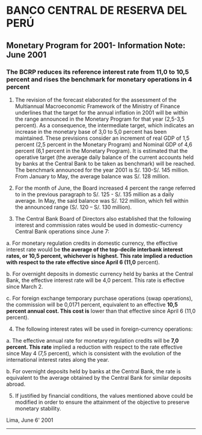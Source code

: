# BANCO CENTRAL DE RESERVA DEL PERÚ


## Monetary Program for 2001- Information Note: June 2001

### The BCRP reduces its reference interest rate from 11,0 to 10,5 percent and rises the benchmark for monetary operations in 4 percent

1. The revision of the forecast elaborated for the assessment of the Multiannual Macroeconomic
Framework of the Ministry of Finance underlines that the target for the annual inflation in 2001
will be within the range announced in the Monetary Program for that year (2,5-3,5 percent). As a
consequence, the intermediate target, which indicates an increase in the monetary base of 3,0 to
5,0 percent has been maintained. These previsions consider an increment of real GDP of 1,5
percent (2,5 percent in the Monetary Program) and Nominal GDP of 4,6 percent (6,1 percent in
the Monetary Program). It is estimated that the operative target (the average daily balance of the
current accounts held by banks at the Central Bank to be taken as benchmark) will be reached.
The benchmark announced for the year 2001 is S/. 130-S/. 145 million. From January to May, the
average balance was S/. 128 million.

2. For the month of June, the Board increased 4 percent the range referred to in the previous
paragraph to S/. 125 - S/. 135 million as a daily average. In May, the said balance was S/. 122
million, which fell within the announced range (S/. 120 – S/. 130 million).

3. The Central Bank Board of Directors also established that the following interest and commission
rates would be used in domestic-currency Central Bank operations since June 7:

a. For monetary regulation credits in domestic currency, the effective interest rate would be
**the average of the top-decile interbank interest rates, or 10,5 percent, whichever is**
**highest. This rate implied a reduction with respect to the rate effective since April 6 (11,0**
percent).

b. For overnight deposits in domestic currency held by banks at the Central Bank, the
effective interest rate will be 4,0 percent. This rate is effective since March 2.

c. For foreign exchange temporary purchase operations (swap operations), the commission
will be 0,0171 percent, equivalent to an effective **10,5 percent annual cost. This cost is**
lower than that effective since April 6 (11,0 percent).

4. The following interest rates will be used in foreign-currency operations:

a. The effective annual rate for monetary regulation credits will be **7,0 percent. This rate**
implied a reduction with respect to the rate effective since May 4 (7,5 percent), which is
consistent with the evolution of the international interest rates along the year.

b. For overnight deposits held by banks at the Central Bank, the rate is equivalent to the
average obtained by the Central Bank for similar deposits abroad.

5. If justified by financial conditions, the values mentioned above could be modified in order to
ensure the attainment of the objective to preserve monetary stability.

Lima, June 6' 2001


-----


